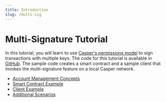 ```yaml
---
title: Introduction
slug: /multi-sig
---
```


# Multi-Signature Tutorial

In this tutorial, you will learn to use [Casper's permissions model](../../../design/accounts.md#permissions-model) to sign transactions with multiple keys. The code for this tutorial is available in [GitHub](https://github.com/casper-ecosystem/keys-manager). The sample code creates a smart contract and a sample client that invokes the multi-signature feature on a local Casper network.

- [Account Management Concepts](concepts.md)
- [Smart Contract Example](contract.md)
- [Client Example](client.md)
- [Additional Scenarios](additional.md)

<!-- The videos need to be updated. Add this back once we upload the new videos. 
## Video Tutorials {#video-tutorials}

If you prefer a video walkthrough of this guide, you can check out the videos below.

**Account management and contract setup**

<iframe width="560" height="315" src="https://www.youtube.com/embed?v=u7Zg6--Adn4&list=PL8oWxbJ-csEogSV-M0IPiofWP5I_dLji6&index=4" frameborder="0" allow="accelerometer; autoplay; clipboard-write; encrypted-media; gyroscope; picture-in-picture" allowfullscreen></iframe>

**Local network testing with a JavaScript client**

<iframe width="560" height="315" src="https://www.youtube.com/embed?v=URCd4bwenLU&list=PL8oWxbJ-csEogSV-M0IPiofWP5I_dLji6&index=5" frameborder="0" allow="accelerometer; autoplay; clipboard-write; encrypted-media; gyroscope; picture-in-picture" allowfullscreen></iframe>
-->